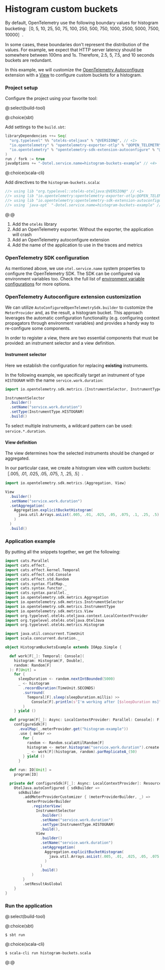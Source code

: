 # Histogram custom buckets

By default, OpenTelemetry use the following boundary values for histogram
bucketing:［0, 5, 10, 25, 50, 75, 100, 250, 500, 750, 1000, 2500, 5000, 7500, 10000］.

In some cases, these boundaries don't represent the distribution of the values. For example, we expect that HTTP server
latency should be somewhere between 100ms and 1s. Therefore, 2.5, 5, 7.5, and 10 seconds buckets are redundant.

In this example, we will
customize the [OpenTelemetry Autoconfigure](https://opentelemetry.io/docs/instrumentation/java/manual/#auto-configuration)
extension with a [View](https://opentelemetry.io/docs/instrumentation/java/manual/#views) to configure custom buckets
for a histogram.

### Project setup

Configure the project using your favorite tool:

@:select(build-tool)

@:choice(sbt)

Add settings to the `build.sbt`:

```scala
libraryDependencies ++= Seq(
  "org.typelevel" %% "otel4s-oteljava" % "@VERSION@", // <1>
  "io.opentelemetry" % "opentelemetry-exporter-otlp" % "@OPEN_TELEMETRY_VERSION@" % Runtime, // <2>
  "io.opentelemetry" % "opentelemetry-sdk-extension-autoconfigure" % "@OPEN_TELEMETRY_VERSION@" % Runtime // <3>
)
run / fork := true
javaOptions += "-Dotel.service.name=histogram-buckets-example" // <4>
```

@:choice(scala-cli)

Add directives to the `histogram-buckets.scala`:

```scala
//> using lib "org.typelevel::otel4s-oteljava:@VERSION@" // <1>
//> using lib "io.opentelemetry:opentelemetry-exporter-otlp:@OPEN_TELEMETRY_VERSION@" // <2>
//> using lib "io.opentelemetry:opentelemetry-sdk-extension-autoconfigure:@OPEN_TELEMETRY_VERSION@" // <3>
//> using `java-opt` "-Dotel.service.name=histogram-buckets-example" // <4>
```

@:@

1) Add the `otel4s` library  
2) Add an OpenTelemetry exporter. Without the exporter, the application will crash  
3) Add an OpenTelemetry autoconfigure extension  
4) Add the name of the application to use in the traces and metrics

### OpenTelemetry SDK configuration

As mentioned above, we use `otel.service.name` system properties to configure the OpenTelemetry SDK.
The SDK can be configured via environment variables too. Check the full list
of [environment variable configurations](https://github.com/open-telemetry/opentelemetry-java/blob/main/sdk-extensions/autoconfigure/README.md)
for more options.

### OpenTelemetry Autoconfigure extension customization

We can utilize `AutoConfiguredOpenTelemetrySdk.builder` to customize the `MeterProvider` and, as the result, a histogram
bucket. This approach leverages the automatic configuration functionality (e.g. configuring context propagators through
environment variables) and provides a handy way to re-configure some components.

In order to register a view, there are two essential components that must be provided: an instrument selector and a view
definition.

#### Instrument selector

Here we establish the configuration for replacing **existing** instruments.

In the following example, we specifically target an instrument of type `HISTOGRAM` with the
name `service.work.duration`:

```scala mdoc:silent
import io.opentelemetry.sdk.metrics.{InstrumentSelector, InstrumentType}

InstrumentSelector
  .builder()
  .setName("service.work.duration")
  .setType(InstrumentType.HISTOGRAM)
  .build()
```

To select multiple instruments, a wildcard pattern can be used: `service.*.duration`.

#### View definition

The view determines how the selected instruments should be changed or aggregated.

In our particular case, we create a histogram view with custom buckets:［.005, .01, .025, .05, .075, .1, .25, .5］.

```scala mdoc:silent
import io.opentelemetry.sdk.metrics.{Aggregation, View}

View
  .builder()
  .setName("service.work.duration")
  .setAggregation(
    Aggregation.explicitBucketHistogram(
      java.util.Arrays.asList(.005, .01, .025, .05, .075, .1, .25, .5)
    )
  )
  .build()
```

### Application example

By putting all the snippets together, we get the following:

```scala mdoc:silent:reset
import cats.Parallel
import cats.effect._
import cats.effect.kernel.Temporal
import cats.effect.std.Console
import cats.effect.std.Random
import cats.syntax.flatMap._
import cats.syntax.functor._
import cats.syntax.parallel._
import io.opentelemetry.sdk.metrics.Aggregation
import io.opentelemetry.sdk.metrics.InstrumentSelector
import io.opentelemetry.sdk.metrics.InstrumentType
import io.opentelemetry.sdk.metrics.View
import org.typelevel.otel4s.oteljava.context.LocalContextProvider
import org.typelevel.otel4s.oteljava.OtelJava
import org.typelevel.otel4s.metrics.Histogram

import java.util.concurrent.TimeUnit
import scala.concurrent.duration._

object HistogramBucketsExample extends IOApp.Simple {

  def work[F[_]: Temporal: Console](
    histogram: Histogram[F, Double], 
    random: Random[F]
  ): F[Unit] =
    for {
      sleepDuration <- random.nextIntBounded(5000)
      _ <- histogram
        .recordDuration(TimeUnit.SECONDS)
        .surround(
          Temporal[F].sleep(sleepDuration.millis) >>
            Console[F].println(s"I'm working after [$sleepDuration ms]")
        )
    } yield ()

  def program[F[_]: Async: LocalContextProvider: Parallel: Console]: F[Unit] =
    configureSdk[F]
      .evalMap(_.meterProvider.get("histogram-example"))
      .use { meter =>
        for {
          random <- Random.scalaUtilRandom[F]
          histogram <- meter.histogram("service.work.duration").create
          _ <- work[F](histogram, random).parReplicateA_(50)
        } yield ()
      }

  def run: IO[Unit] =
    program[IO]

  private def configureSdk[F[_]: Async: LocalContextProvider]: Resource[F, OtelJava[F]] =
    OtelJava.autoConfigured { sdkBuilder =>
      sdkBuilder
        .addMeterProviderCustomizer { (meterProviderBuilder, _) =>
          meterProviderBuilder
            .registerView(
              InstrumentSelector
                .builder()
                .setName("service.work.duration")
                .setType(InstrumentType.HISTOGRAM)
                .build(),
              View
                .builder()
                .setName("service.work.duration")
                .setAggregation(
                  Aggregation.explicitBucketHistogram(
                    java.util.Arrays.asList(.005, .01, .025, .05, .075, .1, .25, .5)
                  )
                )
                .build()
            )
        }
        .setResultAsGlobal
    }
}
```

### Run the application

@:select(build-tool)

@:choice(sbt)

```shell
$ sbt run
```

@:choice(scala-cli)

```shell
$ scala-cli run histogram-buckets.scala
```

@:@
